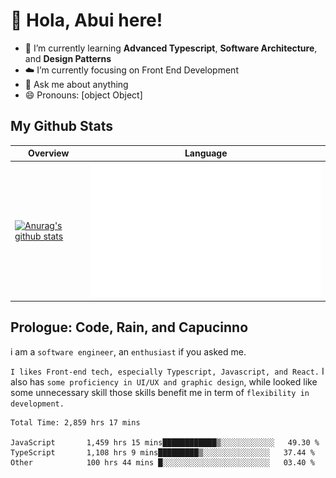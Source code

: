 # 👋 Hola, Abui here!

- 🌱 I’m currently learning **Advanced Typescript**, **Software Architecture**, and **Design Patterns**
- ☁️ I’m currently focusing on Front End Development
- 💬 Ask me about anything
- 😄 Pronouns: [object Object]

## My Github Stats

| Overview | Language |
| --- | --- |
|[![Anurag's github stats](https://github-readme-stats.vercel.app/api?username=abui-am&count_private=true)](https://github.com/anuraghazra/github-readme-stats)|![Language](https://raw.githubusercontent.com/abui-am/stats/c6455f656dfce7acd3951e5ec5b25d72af0b2ee3/generated/languages.svg)|

## Prologue: Code, Rain, and Capucinno
i am a `software engineer`, an `enthusiast` if you asked me. 

`I likes Front-end tech, especially Typescript, Javascript, and React.` I also has `some proficiency in UI/UX and graphic design`, while looked like some unnecessary skill those skills benefit me in term of `flexibility in development.`


<!--START_SECTION:waka-->

```text
Total Time: 2,859 hrs 17 mins

JavaScript       1,459 hrs 15 mins████████████▒░░░░░░░░░░░░   49.30 %
TypeScript       1,108 hrs 9 mins█████████▒░░░░░░░░░░░░░░░   37.44 %
Other            100 hrs 44 mins █░░░░░░░░░░░░░░░░░░░░░░░░   03.40 %
```

<!--END_SECTION:waka-->
